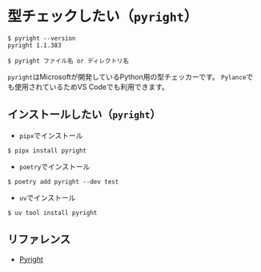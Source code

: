 # 型チェックしたい（`pyright`）

```console
$ pyright --version
pyright 1.1.383

$ pyright ファイル名 or ディレクトリ名
```

`pyright`はMicrosoftが開発しているPython用の型チェッカーです。
`Pylance`でも使用されているためVS Codeでも利用できます。

## インストールしたい（`pyright`）

- `pipx`でインストール

```console
$ pipx install pyright
```

- `poetry`でインストール

```console
$ poetry add pyright --dev test
```

- `uv`でインストール

```console
$ uv tool install pyright
```

## リファレンス

- [Pyright](https://microsoft.github.io/pyright/#/)
